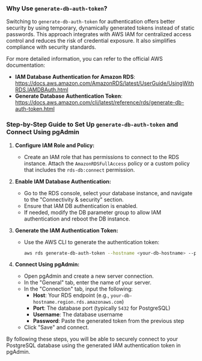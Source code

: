 ### Why Use `generate-db-auth-token`?

Switching to `generate-db-auth-token` for authentication offers better security by using temporary, dynamically generated tokens instead of static passwords. This approach integrates with AWS IAM for centralized access control and reduces the risk of credential exposure. It also simplifies compliance with security standards.

For more detailed information, you can refer to the official AWS documentation:
- **IAM Database Authentication for Amazon RDS**: https://docs.aws.amazon.com/AmazonRDS/latest/UserGuide/UsingWithRDS.IAMDBAuth.html
- **Generate Database Authentication Token**: https://docs.aws.amazon.com/cli/latest/reference/rds/generate-db-auth-token.html

### Step-by-Step Guide to Set Up `generate-db-auth-token` and Connect Using pgAdmin

1. **Configure IAM Role and Policy:**
   - Create an IAM role that has permissions to connect to the RDS instance. Attach the `AmazonRDSFullAccess` policy or a custom policy that includes the `rds-db:connect` permission.

2. **Enable IAM Database Authentication:**
   - Go to the RDS console, select your database instance, and navigate to the "Connectivity & security" section.
   - Ensure that IAM DB authentication is enabled.
   - If needed, modify the DB parameter group to allow IAM authentication and reboot the DB instance.

3. **Generate the IAM Authentication Token:**
   - Use the AWS CLI to generate the authentication token:
     ```bash
     aws rds generate-db-auth-token --hostname <your-db-hostname> --port <db-port> --region <your-region> --username <db-username>
     ```

4. **Connect Using pgAdmin:**
   - Open pgAdmin and create a new server connection.
   - In the "General" tab, enter the name of your server.
   - In the "Connection" tab, input the following:
     - **Host**: Your RDS endpoint (e.g., `your-db-hostname.region.rds.amazonaws.com`)
     - **Port**: The database port (typically `5432` for PostgreSQL)
     - **Username**: The database username
     - **Password**: Paste the generated token from the previous step
   - Click "Save" and connect.

By following these steps, you will be able to securely connect to your PostgreSQL database using the generated IAM authentication token in pgAdmin.
